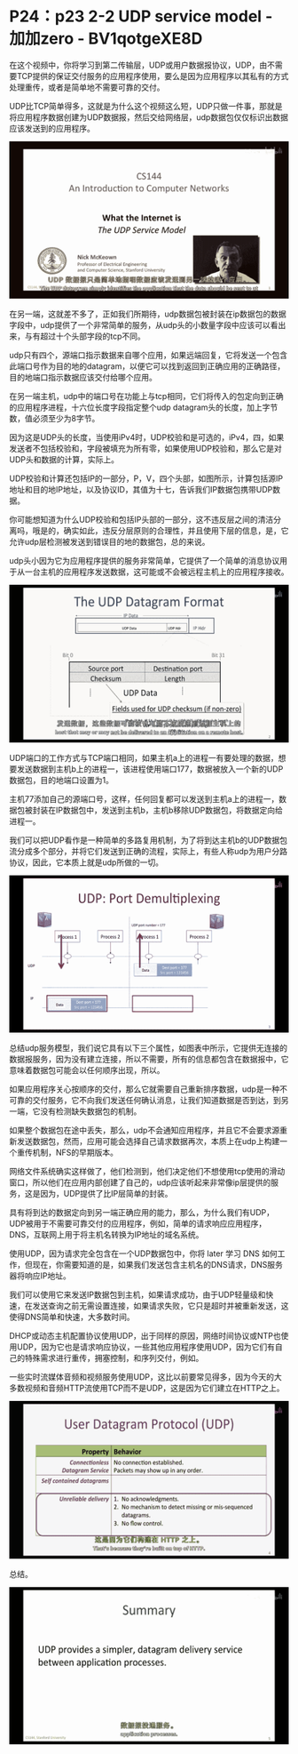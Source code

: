 # P24：p23 2-2 UDP service model - 加加zero - BV1qotgeXE8D

在这个视频中，你将学习到第二传输层，UDP或用户数据报协议，UDP，由不需要TCP提供的保证交付服务的应用程序使用，要么是因为应用程序以其私有的方式处理重传，或者是简单地不需要可靠的交付。

UDP比TCP简单得多，这就是为什么这个视频这么短，UDP只做一件事，那就是将应用程序数据创建为UDP数据报，然后交给网络层，udp数据包仅仅标识出数据应该发送到的应用程序。



![](img/cf2903da71bfba2ed99ee56a46d2eec4_1.png)

在另一端，这就差不多了，正如我们所期待，udp数据包被封装在ip数据包的数据字段中，udp提供了一个非常简单的服务，从udp头的小数量字段中应该可以看出来，与有超过十个头部字段的tcp不同。

udp只有四个，源端口指示数据来自哪个应用，如果远端回复，它将发送一个包含此端口号作为目的地的datagram，以便它可以找到返回到正确应用的正确路径，目的地端口指示数据应该交付给哪个应用。

在另一端主机，udp中的端口号在功能上与tcp相同，它们将传入的包定向到正确的应用程序进程，十六位长度字段指定整个udp datagram头的长度，加上字节数，值必须至少为8字节。

因为这是UDP头的长度，当使用iPv4时，UDP校验和是可选的，iPv4，四，如果发送者不包括校验和，字段被填充为所有零，如果使用UDP校验和，那么它是对UDP头和数据的计算，实际上。

UDP校验和计算还包括IP的一部分，P，V，四个头部，如图所示，计算包括源IP地址和目的地IP地址，以及协议ID，其值为十七，告诉我们IP数据包携带UDP数据。

你可能想知道为什么UDP校验和包括IP头部的一部分，这不违反层之间的清洁分离吗，哦是的，确实如此，违反分层原则的合理性，并且使用下层的信息，是，它允许udp层检测被发送到错误目的地的数据包，总的来说。

udp头小因为它为应用程序提供的服务非常简单，它提供了一个简单的消息协议用于从一台主机的应用程序发送数据，这可能或不会被远程主机上的应用程序接收。



![](img/cf2903da71bfba2ed99ee56a46d2eec4_3.png)

UDP端口的工作方式与TCP端口相同，如果主机a上的进程一有要处理的数据，想要发送数据到主机b上的进程一，该进程使用端口177，数据被放入一个新的UDP数据包，目的地端口设置为1。

主机77添加自己的源端口号，这样，任何回复都可以发送到主机a上的进程一，数据包被封装在IP数据包中，发送到主机b，主机b移除UDP数据包，将数据定向给进程一。

我们可以把UDP看作是一种简单的多路复用机制，为了将到达主机b的UDP数据包流分成多个部分，并将它们发送到正确的流程，实际上，有些人称udp为用户分路协议，因此，它本质上就是udp所做的一切。



![](img/cf2903da71bfba2ed99ee56a46d2eec4_5.png)

总结udp服务模型，我们说它具有以下三个属性，如图表中所示，它提供无连接的数据报服务，因为没有建立连接，所以不需要，所有的信息都包含在数据报中，它意味着数据包可能会以任何顺序出现，所以。

如果应用程序关心按顺序的交付，那么它就需要自己重新排序数据，udp是一种不可靠的交付服务，它不向我们发送任何确认消息，让我们知道数据是否到达，到另一端，它没有检测缺失数据包的机制。

如果整个数据包在途中丢失，那么，udp不会通知应用程序，并且它不会要求源重新发送数据包，然而，应用可能会选择自己请求数据再次，本质上在udp上构建一个重传机制，NFS的早期版本。

网络文件系统确实这样做了，他们检测到，他们决定他们不想使用tcp使用的滑动窗口，所以他们在应用内部创建了自己的，udp应该听起来非常像ip层提供的服务，这是因为，UDP提供了比IP层简单的封装。

具有将到达的数据定向到另一端正确应用的能力，那么，为什么我们有UDP，UDP被用于不需要可靠交付的应用程序，例如，简单的请求响应应用程序，DNS，互联网上用于将主机名转换为IP地址的域名系统。

使用UDP，因为请求完全包含在一个UDP数据包中，你将 later 学习 DNS 如何工作，但现在，你需要知道的是，如果我们发送包含主机名的DNS请求，DNS服务器将响应IP地址。

我们可以使用它来发送IP数据包到主机，如果请求成功，由于UDP轻量级和快速，在发送查询之前无需设置连接，如果请求失败，它只是超时并被重新发送，这使得DNS简单和快速，大多数时间。

DHCP或动态主机配置协议使用UDP，出于同样的原因，网络时间协议或NTP也使用UDP，因为它也是请求响应协议，一些其他应用程序使用UDP，因为它们有自己的特殊需求进行重传，拥塞控制，和序列交付，例如。

一些实时流媒体音频和视频服务使用UDP，这比以前要常见得多，因为今天的大多数视频和音频HTTP流使用TCP而不是UDP，这是因为它们建立在HTTP之上。



![](img/cf2903da71bfba2ed99ee56a46d2eec4_7.png)

总结。

![](img/cf2903da71bfba2ed99ee56a46d2eec4_9.png)